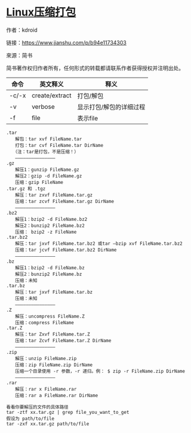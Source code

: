 # [Linux压缩打包](https://www.jianshu.com/p/b94e11734303)

作者：kdroid

链接：https://www.jianshu.com/p/b94e11734303

來源：简书

简书著作权归作者所有，任何形式的转载都请联系作者获得授权并注明出处。

| 命令  | 英文释义       | 释义                    |
| ----- | -------------- | ----------------------- |
| -c/-x | create/extract | 打包/解包               |
| -v    | verbose        | 显示打包/解包的详细过程 |
| -f    | file           | 表示file                |

```
.tar
　　解包：tar xvf FileName.tar
　　打包：tar cvf FileName.tar DirName
　　（注：tar是打包，不是压缩！）
　　———————————————
.gz
　　解压1：gunzip FileName.gz
　　解压2：gzip -d FileName.gz
　　压缩：gzip FileName
.tar.gz 和 .tgz
　　解压：tar zxvf FileName.tar.gz
　　压缩：tar zcvf FileName.tar.gz DirName
　　———————————————
.bz2
　　解压1：bzip2 -d FileName.bz2
　　解压2：bunzip2 FileName.bz2
　　压缩： bzip2 -z FileName
.tar.bz2
　　解压：tar jxvf FileName.tar.bz2 或tar –bzip xvf FileName.tar.bz2
　　压缩：tar jcvf FileName.tar.bz2 DirName
　　———————————————
.bz
　　解压1：bzip2 -d FileName.bz
　　解压2：bunzip2 FileName.bz
　　压缩：未知
.tar.bz
　　解压：tar jxvf FileName.tar.bz
　　压缩：未知
　　———————————————
.Z
　　解压：uncompress FileName.Z
　　压缩：compress FileName
.tar.Z
　　解压：tar Zxvf FileName.tar.Z
　　压缩：tar Zcvf FileName.tar.Z DirName
　　———————————————
.zip
　　解压：unzip FileName.zip
　　压缩：zip FileName.zip DirName
　　压缩一个目录使用 -r 参数，-r 递归。例： $ zip -r FileName.zip DirName
　　———————————————
.rar
　　解压：rar x FileName.rar
　　压缩：rar a FileName.rar DirName

看看你要解压的文件的具体路径
tar -ztf xx.tar.gz | grep file_you_want_to_get 
假设为 path/to/file
tar -zxf xx.tar.gz path/to/file
```


